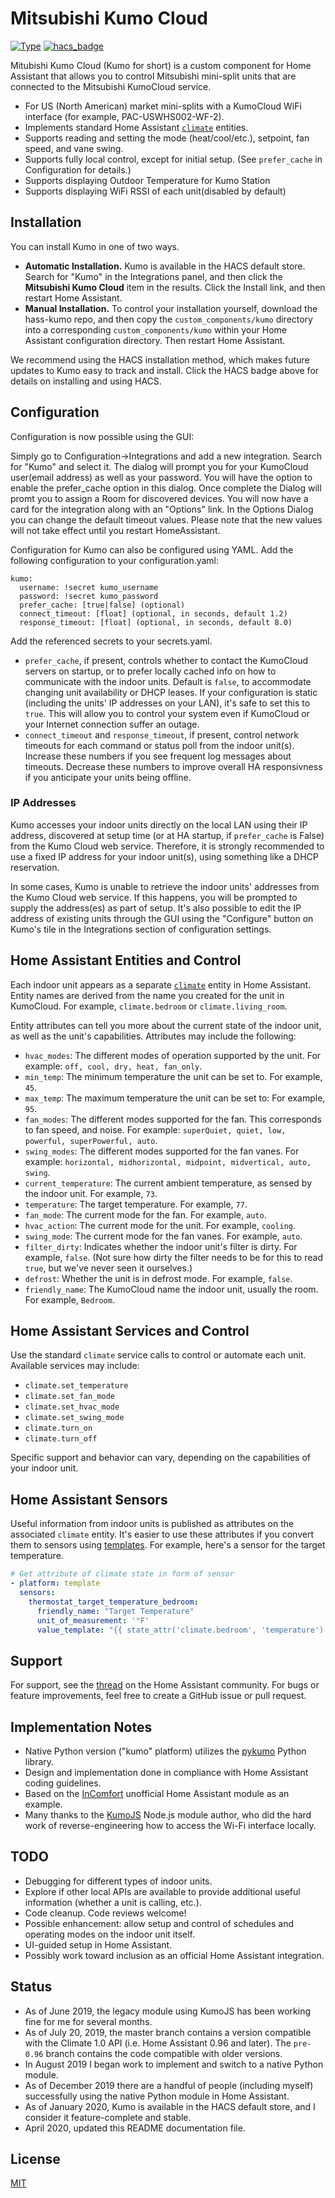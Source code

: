 # Mitsubishi Kumo Cloud

[![Type](https://img.shields.io/badge/Type-Custom_Component-orange.svg)](https://github.com/dlarrick/hass-kumo) [![hacs_badge](https://img.shields.io/badge/HACS-Default-orange.svg)](https://github.com/custom-components/hacs)

Mitubishi Kumo Cloud (Kumo for short) is a custom component for Home Assistant that allows you to control Mitsubishi mini-split units that are connected to the Mitsubishi KumoCloud service.

- For US (North American) market mini-splits with a KumoCloud WiFi interface (for example, PAC-USWHS002-WF-2).
- Implements standard Home Assistant [`climate`](https://www.home-assistant.io/integrations/climate/) entities.
- Supports reading and setting the mode (heat/cool/etc.), setpoint, fan speed, and vane swing.
- Supports fully local control, except for initial setup. (See `prefer_cache` in Configuration for details.)
- Supports displaying Outdoor Temperature for Kumo Station
- Supports displaying WiFi RSSI of each unit(disabled by default)

## Installation

You can install Kumo in one of two ways.

- **Automatic Installation.** Kumo is available in the HACS default store. Search for "Kumo" in the Integrations panel, and then click the **Mitsubishi Kumo Cloud** item in the results. Click the Install link, and then restart Home Assistant.
- **Manual Installation.** To control your installation yourself, download the hass-kumo repo, and then copy the `custom_components/kumo` directory into a corresponding `custom_components/kumo` within your Home Assistant configuration directory. Then restart Home Assistant.

We recommend using the HACS installation method, which makes future updates to Kumo easy to track and install. Click the HACS badge above for details on installing and using HACS.

## Configuration

Configuration is now possible using the GUI:

Simply go to Configuration->Integrations and add a new integration. Search for "Kumo" and select it.
The dialog will prompt you for your KumoCloud user(email address) as well as your password. You will have the option to enable the prefer_cache option in this dialog. Once complete the Dialog will promt you to assign a Room for discovered devices.
You will now have a card for the integration along with an "Options" link. In the Options Dialog you can change the default timeout values. Please note that the new values will not take effect until you restart HomeAssistant.

Configuration for Kumo can also be configured using YAML. Add the following configuration to your configuration.yaml:

```
kumo:
  username: !secret kumo_username
  password: !secret kumo_password
  prefer_cache: [true|false] (optional)
  connect_timeout: [float] (optional, in seconds, default 1.2)
  response_timeout: [float] (optional, in seconds, default 8.0)
```

Add the referenced secrets to your secrets.yaml.

- `prefer_cache`, if present, controls whether to contact the KumoCloud servers on startup, or to prefer locally cached info on how to communicate with the indoor units. Default is `false`, to accommodate changing unit availability or DHCP leases. If your configuration is static (including the units' IP addresses on your LAN), it's safe to set this to `true`. This will allow you to control your system even if KumoCloud or your Internet connection suffer an outage.
- `connect_timeout` and `response_timeout`, if present, control network timeouts for each command or status poll from the indoor unit(s). Increase these numbers if you see frequent log messages about timeouts. Decrease these numbers to improve overall HA responsivness if you anticipate your units being offline.

### IP Addresses

Kumo accesses your indoor units directly on the local LAN using their IP address, discovered at setup time (or at HA startup, if `prefer_cache` is False) from the Kumo Cloud web service. Therefore, it is strongly recommended to use a fixed IP address for your indoor unit(s), using something like a DHCP reservation.

In some cases, Kumo is unable to retrieve the indoor units' addresses from the Kumo Cloud web service. If this happens, you will be prompted to supply the address(es) as part of setup. It's also possible to edit the IP address of existing units through the GUI using the "Configure" button on Kumo's tile in the Integrations section of configuration settings.

## Home Assistant Entities and Control

Each indoor unit appears as a separate [`climate`](https://www.home-assistant.io/integrations/climate/) entity in Home Assistant. Entity names are derived from the name you created for the unit in KumoCloud. For example, `climate.bedroom` or `climate.living_room`.

Entity attributes can tell you more about the current state of the indoor unit, as well as the unit's capabilities. Attributes may include the following:

- `hvac_modes`: The different modes of operation supported by the unit. For example: `off, cool, dry, heat, fan_only`.
- `min_temp`: The minimum temperature the unit can be set to. For example, `45`.
- `max_temp`: The maximum temperature the unit can be set to: For example, `95`.
- `fan_modes`: The different modes supported for the fan. This corresponds to fan speed, and noise. For example: `superQuiet, quiet, low, powerful, superPowerful, auto`.
- `swing_modes`: The different modes supported for the fan vanes. For example: `horizontal, midhorizontal, midpoint, midvertical, auto, swing`.
- `current_temperature`: The current ambient temperature, as sensed by the indoor unit. For example, `73`.
- `temperature`: The target temperature. For example, `77`.
- `fan_mode`: The current mode for the fan. For example, `auto`.
- `hvac_action`: The current mode for the unit. For example, `cooling`.
- `swing_mode`: The current mode for the fan vanes. For example, `auto`.
- `filter_dirty`: Indicates whether the indoor unit's filter is dirty. For example, `false`. (Not sure how dirty the filter needs to be for this to read `true`, but we've never seen it ourselves.)
- `defrost`: Whether the unit is in defrost mode. For example, `false`.
- `friendly_name`: The KumoCloud name the indoor unit, usually the room. For example, `Bedroom`.

## Home Assistant Services and Control

Use the standard `climate` service calls to control or automate each unit. Available services may include:

- `climate.set_temperature`
- `climate.set_fan_mode`
- `climate.set_hvac_mode`
- `climate.set_swing_mode`
- `climate.turn_on`
- `climate.turn_off`

Specific support and behavior can vary, depending on the capabilities of your indoor unit.

## Home Assistant Sensors

Useful information from indoor units is published as attributes on the associated `climate` entity. It's easier to use these attributes if you convert them to sensors using [templates](https://community.home-assistant.io/t/using-attributes-in-lovelace/72672). For example, here's a sensor for the target temperature.

```yaml
# Get attribute of climate state in form of sensor
- platform: template
  sensors:
    thermostat_target_temperature_bedroom:
      friendly_name: "Target Temperature"
      unit_of_measurement: '°F'
      value_template: "{{ state_attr('climate.bedroom', 'temperature') }}"
```

## Support

For support, see the [thread](https://community.home-assistant.io/t/mitsubishi-kumo-cloud-integration/121508/128) on the Home Assistant community. For bugs or feature improvements, feel free to create a GitHub issue or pull request.

## Implementation Notes

- Native Python version ("kumo" platform) utilizes the [pykumo](https://github.com/dlarrick/pykumo) Python library.
- Design and implementation done in compliance with Home Assistant coding guidelines.
- Based on the [InComfort](https://github.com/royduin/home-assistant-incomfort) unofficial Home Assistant module as an example.
- Many thanks to the [KumoJS](https://github.com/sushilks/kumojs) Node.js module author, who did the hard work of reverse-engineering how to access the Wi-Fi interface locally.


## TODO

- Debugging for different types of indoor units.
- Explore if other local APIs are available to provide additional useful information (whether a unit is calling, etc.).
- Code cleanup. Code reviews welcome!
- Possible enhancement: allow setup and control of schedules and operating modes on the indoor unit itself.
- UI-guided setup in Home Assistant.
- Possibly work toward inclusion as an official Home Assistant integration.

## Status

- As of June 2019, the legacy module using KumoJS has been working fine for me for several months.
- As of July 20, 2019, the master branch contains a version compatible with the Climate 1.0 API (i.e. Home Assistant 0.96 and later). The `pre-0.96` branch contains the code compatible with older versions.
- In August 2019 I began work to implement and switch to a native Python module.
- As of December 2019 there are a handful of people (including myself) successfully using the native Python module in Home Assistant.
- As of January 2020, Kumo is available in the HACS default store, and I consider it feature-complete and stable.
- April 2020, updated this README documentation file.

## License

[MIT](LICENSE)
